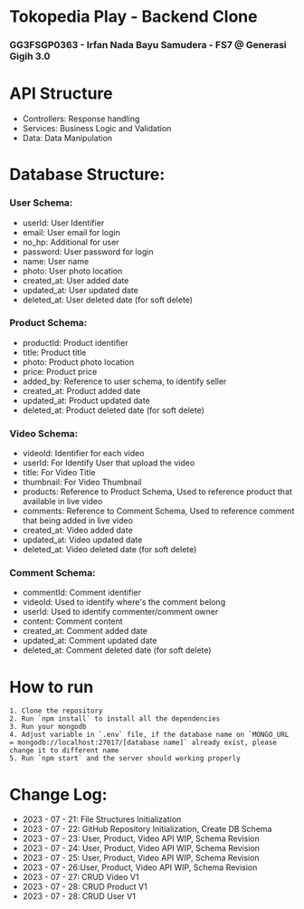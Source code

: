 # Tokopedia Play - Backend Clone

### GG3FSGP0363 - Irfan Nada Bayu Samudera - FS7 @ Generasi Gigih 3.0

# API Structure

- Controllers: Response handling
- Services: Business Logic and Validation
- Data: Data Manipulation

# Database Structure:

### User Schema:

- userId: User Identifier
- email: User email for login
- no_hp: Additional for user
- password: User password for login
- name: User name
- photo: User photo location
- created_at: User added date
- updated_at: User updated date
- deleted_at: User deleted date (for soft delete)

### Product Schema:

- productId: Product identifier
- title: Product title
- photo: Product photo location
- price: Product price
- added_by: Reference to user schema, to identify seller
- created_at: Product added date
- updated_at: Product updated date
- deleted_at: Product deleted date (for soft delete)

### Video Schema:

- videoId: Identifier for each video
- userId: For Identify User that upload the video
- title: For Video Title
- thumbnail: For Video Thumbnail
- products: Reference to Product Schema, Used to reference product that available in live video
- comments: Reference to Comment Schema, Used to reference comment that being added in live video
- created_at: Video added date
- updated_at: Video updated date
- deleted_at: Video deleted date (for soft delete)

### Comment Schema:

- commentId: Comment identifier
- videoId: Used to identify where's the comment belong
- userId: Used to identify commenter/comment owner
- content: Comment content
- created_at: Comment added date
- updated_at: Comment updated date
- deleted_at: Comment deleted date (for soft delete)

# How to run

```
1. Clone the repository
2. Run `npm install` to install all the dependencies
3. Run your mongodb
4. Adjust variable in `.env` file, if the database name on `MONGO_URL = mongodb://localhost:27017/[database name]` already exist, please change it to different name
5. Run `npm start` and the server should working properly
```

# Change Log:

- 2023 - 07 - 21: File Structures Initialization
- 2023 - 07 - 22: GitHub Repository Initialization, Create DB Schema
- 2023 - 07 - 23: User, Product, Video API WIP, Schema Revision
- 2023 - 07 - 24: User, Product, Video API WIP, Schema Revision
- 2023 - 07 - 25: User, Product, Video API WIP, Schema Revision
- 2023 - 07 - 26:User, Product, Video API WIP, Schema Revision
- 2023 - 07 - 27: CRUD Video V1
- 2023 - 07 - 28: CRUD Product V1
- 2023 - 07 - 28: CRUD User V1
